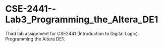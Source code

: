 # CSE-2441--Lab3_Programming_the_Altera_DE1
Third lab assignment for CSE2441 (Introduction to Digital Logic). Programming the Altera DE1.
